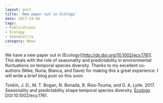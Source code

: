 ```yaml
---
layout: post
title: 'New paper out in Ecology'
date: 2017-24-04
tags:
- Publications
- Ecology
- Seasonality
category: News
---
```


We have a new paper out in (Ecology)[http://dx.doi.org/10.1002/ecy.1761]. This deals with the role of seasonality and predictability in environmental fluctuations on temporal species diversity. Thanks to my excellent co-authors (Mike, Nuria, Blanca, and Dave) for making this a great experience. I will write a brief blog post on this soon. 

Tonkin, J. D., M. T. Bogan, N. Bonada, B. Rios-Touma, and D. A. Lytle. 2017. Seasonality and predictability shape temporal species diversity. <a href="http://dx.doi.org/10.1002/ecy.1761" target="_blank">Ecology</a> DOI:10.1002/ecy.1761. [<i class="fa fa-fw fa-file-pdf-o"></i>](publications/2017_Tonkin_etal_Ecology.pdf)
